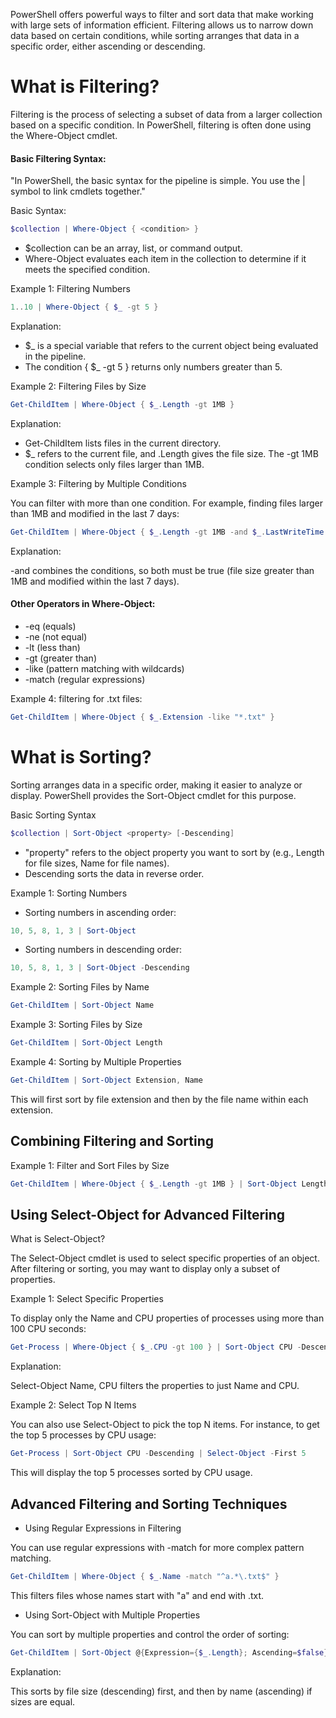 PowerShell offers powerful ways to filter and sort data that make working with large sets of information efficient. Filtering allows us to narrow down data based on certain conditions, while sorting arranges that data in a specific order, either ascending or descending.

# What is Filtering?

Filtering is the process of selecting a subset of data from a larger collection based on a specific condition. In PowerShell, filtering is often done using the Where-Object cmdlet.

#### Basic Filtering Syntax:

"In PowerShell, the basic syntax for the pipeline is simple. You use the | symbol to link cmdlets together."

Basic Syntax:

```powershell
$collection | Where-Object { <condition> }
```

- $collection can be an array, list, or command output.
- Where-Object evaluates each item in the collection to determine if it meets the specified condition.

Example 1: Filtering Numbers

```powershell
1..10 | Where-Object { $_ -gt 5 }
```

Explanation:

- $_ is a special variable that refers to the current object being evaluated in the pipeline.
- The condition { $_ -gt 5 } returns only numbers greater than 5.

Example 2: Filtering Files by Size

```powershell
Get-ChildItem | Where-Object { $_.Length -gt 1MB }
```

Explanation:

- Get-ChildItem lists files in the current directory.
- $_ refers to the current file, and .Length gives the file size. The -gt 1MB condition selects only files larger than 1MB.

Example 3: Filtering by Multiple Conditions

You can filter with more than one condition. For example, finding files larger than 1MB and modified in the last 7 days:

```powershell
Get-ChildItem | Where-Object { $_.Length -gt 1MB -and $_.LastWriteTime -gt (Get-Date).AddDays(-7) }
```

Explanation:

-and combines the conditions, so both must be true (file size greater than 1MB and modified within the last 7 days).

#### Other Operators in Where-Object:

- -eq (equals)
- -ne (not equal)
- -lt (less than)
- -gt (greater than)
- -like (pattern matching with wildcards)
- -match (regular expressions)

Example 4: filtering for .txt files:

```powershell
Get-ChildItem | Where-Object { $_.Extension -like "*.txt" }
```

# What is Sorting?

Sorting arranges data in a specific order, making it easier to analyze or display. PowerShell provides the Sort-Object cmdlet for this purpose.

Basic Sorting Syntax

```powershell
$collection | Sort-Object <property> [-Descending]
```

- "property" refers to the object property you want to sort by (e.g., Length for file sizes, Name for file names).
- Descending sorts the data in reverse order.

Example 1: Sorting Numbers

- Sorting numbers in ascending order: 

```powershell
10, 5, 8, 1, 3 | Sort-Object
```
- Sorting numbers in descending order:

```powershell
10, 5, 8, 1, 3 | Sort-Object -Descending
```

Example 2: Sorting Files by Name

```powershell
Get-ChildItem | Sort-Object Name
```

Example 3: Sorting Files by Size

```powershell
Get-ChildItem | Sort-Object Length
```

Example 4: Sorting by Multiple Properties

```powershell
Get-ChildItem | Sort-Object Extension, Name
```

This will first sort by file extension and then by the file name within each extension.

## Combining Filtering and Sorting

Example 1: Filter and Sort Files by Size

```powershell
Get-ChildItem | Where-Object { $_.Length -gt 1MB } | Sort-Object Length
```

 ## Using Select-Object for Advanced Filtering
 
 What is Select-Object?

The Select-Object cmdlet is used to select specific properties of an object. 
After filtering or sorting, you may want to display only a subset of properties.

Example 1: Select Specific Properties

To display only the Name and CPU properties of processes using more than 100 CPU seconds:

```powershell
Get-Process | Where-Object { $_.CPU -gt 100 } | Sort-Object CPU -Descending | Select-Object Name, CPU
```

Explanation:

Select-Object Name, CPU filters the properties to just Name and CPU.

Example 2: Select Top N Items

You can also use Select-Object to pick the top N items. For instance, to get the top 5 processes by CPU usage:

```powershell
Get-Process | Sort-Object CPU -Descending | Select-Object -First 5
```

This will display the top 5 processes sorted by CPU usage.

## Advanced Filtering and Sorting Techniques

- Using Regular Expressions in Filtering

You can use regular expressions with -match for more complex pattern matching.


```powershell
Get-ChildItem | Where-Object { $_.Name -match "^a.*\.txt$" }
```

This filters files whose names start with "a" and end with .txt.

- Using Sort-Object with Multiple Properties

You can sort by multiple properties and control the order of sorting:

```powershell
Get-ChildItem | Sort-Object @{Expression={$_.Length}; Ascending=$false}, @{Expression={$_.Name}; Ascending=$true}
```

Explanation:

This sorts by file size (descending) first, and then by name (ascending) if sizes are equal.